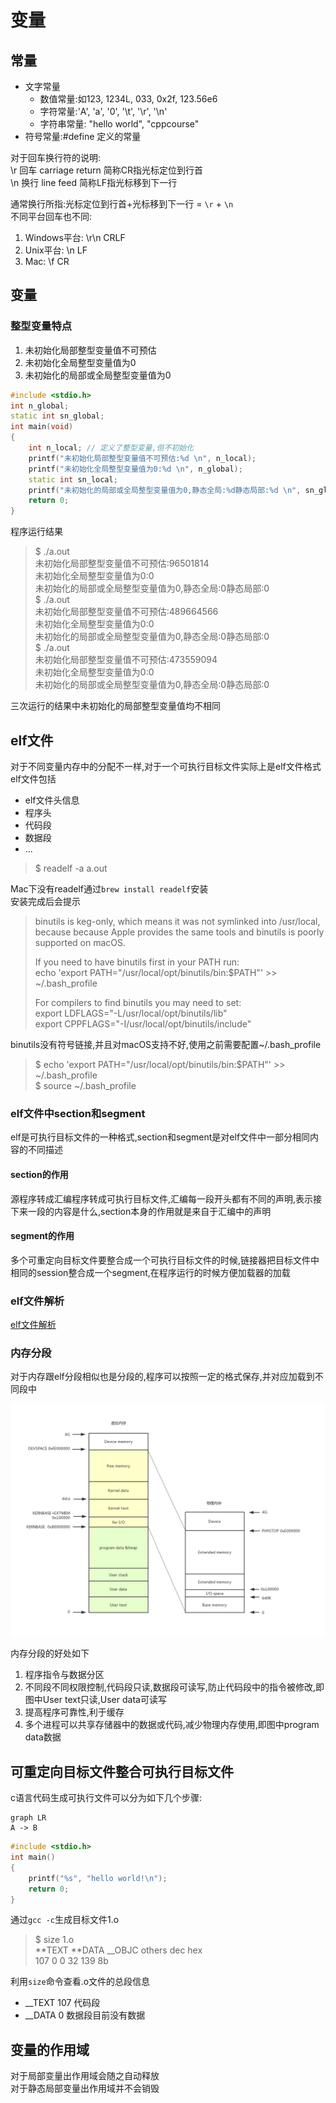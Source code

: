 # 变量

## 常量

* 文字常量  
  * 数值常量:如123, 1234L, 033, 0x2f, 123.56e6  
  * 字符常量:'A', 'a', '0', '\t', '\r', '\n'  
  * 字符串常量: "hello world", "cppcourse"  
* 符号常量:\#define 定义的常量  

对于回车换行符的说明:  
\r 回车 carriage return 简称CR指光标定位到行首  
\n 换行 line feed 简称LF指光标移到下一行

通常换行所指:光标定位到行首+光标移到下一行 = `\r` + `\n`  
不同平台回车也不同:  
1. Windows平台: \r\n CRLF  
2. Unix平台: \n LF  
3. Mac: \f CR

## 变量

### 整型变量特点

1. 未初始化局部整型变量值不可预估
2. 未初始化全局整型变量值为0
3. 未初始化的局部或全局整型变量值为0

```cpp
#include <stdio.h>
int n_global;
static int sn_global;
int main(void)
{
    int n_local; // 定义了整型变量,但不初始化
    printf("未初始化局部整型变量值不可预估:%d \n", n_local);
    printf("未初始化全局整型变量值为0:%d \n", n_global);
    static int sn_local;
    printf("未初始化的局部或全局整型变量值为0,静态全局:%d静态局部:%d \n", sn_global, sn_local); 
    return 0;
}
```

程序运行结果

> $ ./a.out  
> 未初始化局部整型变量值不可预估:96501814  
> 未初始化全局整型变量值为0:0  
> 未初始化的局部或全局整型变量值为0,静态全局:0静态局部:0  
> $ ./a.out  
> 未初始化局部整型变量值不可预估:489664566  
> 未初始化全局整型变量值为0:0  
> 未初始化的局部或全局整型变量值为0,静态全局:0静态局部:0  
> $ ./a.out  
> 未初始化局部整型变量值不可预估:473559094  
> 未初始化全局整型变量值为0:0  
> 未初始化的局部或全局整型变量值为0,静态全局:0静态局部:0

三次运行的结果中未初始化的局部整型变量值均不相同

## elf文件

对于不同变量内存中的分配不一样,对于一个可执行目标文件实际上是elf文件格式  
elf文件包括

* elf文件头信息
* 程序头
* 代码段
* 数据段
* ...

> $ readelf -a a.out

Mac下没有readelf通过`brew install readelf`安装  
安装完成后会提示

> binutils is keg-only, which means it was not symlinked into /usr/local,  
> because because Apple provides the same tools and binutils is poorly supported on macOS.
>
> If you need to have binutils first in your PATH run:  
>   echo 'export PATH="/usr/local/opt/binutils/bin:$PATH"' &gt;&gt; ~/.bash\_profile
>
> For compilers to find binutils you may need to set:  
>   export LDFLAGS="-L/usr/local/opt/binutils/lib"  
>   export CPPFLAGS="-I/usr/local/opt/binutils/include"

binutils没有符号链接,并且对macOS支持不好,使用之前需要配置~/.bash\_profile

> $ echo 'export PATH="/usr/local/opt/binutils/bin:$PATH"' &gt;&gt; ~/.bash\_profile  
> $ source ~/.bash\_profile

### elf文件中section和segment

elf是可执行目标文件的一种格式,section和segment是对elf文件中一部分相同内容的不同描述

#### section的作用

源程序转成汇编程序转成可执行目标文件,汇编每一段开头都有不同的声明,表示接下来一段的内容是什么,section本身的作用就是来自于汇编中的声明

#### segment的作用

多个可重定向目标文件要整合成一个可执行目标文件的时候,链接器把目标文件中相同的session整合成一个segment,在程序运行的时候方便加载器的加载

### elf文件解析

[elf文件解析](elf文件解析.md)

### 内存分段

对于内存跟elf分段相似也是分段的,程序可以按照一定的格式保存,并对应加载到不同段中

![虚拟内存映射物理内存地址](/C语言基础/虚拟内存映射物理内存地址.jpg)

内存分段的好处如下

1. 程序指令与数据分区
2. 不同段不同权限控制,代码段只读,数据段可读写,防止代码段中的指令被修改,即图中User text只读,User data可读写
3. 提高程序可靠性,利于缓存
4. 多个进程可以共享存储器中的数据或代码,减少物理内存使用,即图中program data数据

## 可重定向目标文件整合可执行目标文件

c语言代码生成可执行文件可以分为如下几个步骤:

```flow
graph LR
A -> B
```

```cpp
#include <stdio.h>
int main()
{
    printf("%s", "hello world!\n");
    return 0;
}
```

通过`gcc -c`生成目标文件1.o

> $ size 1.o  
> **TEXT    **DATA    \_\_OBJC    others    dec    hex  
> 107    0    0    32    139    8b

利用`size`命令查看.o文件的总段信息

* \_\_TEXT 107 代码段  
* \_\_DATA 0 数据段目前没有数据

## 变量的作用域

对于局部变量出作用域会随之自动释放  
对于静态局部变量出作用域并不会销毁

